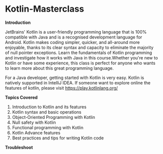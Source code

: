 # Kotlin-Masterclass

**Introduction**

JetBrains' Kotlin is a user-friendly programming language that is 100% compatible with Java and is a recognised development language for Android. Kotlin makes coding simpler, quicker, and all-around more enjoyable, thanks to its clear syntax and capacity to eliminate the majority of null pointer exceptions. Learn the fundamentals of Kotlin programming and investigate how it works with Java in this course.Whether you're new to Kotlin or have some experience, this class is perfect for anyone who wants to learn more about this great programming language.

For a Java developer, getting started with Kotlin is very easy. Kotlin is natively supported in IntelliJ IDEA.
If someone want to explore online the features of kotlin, please visit https://play.kotlinlang.org/

**Topics Covered**
1. Introduction to Kotlin and its features
2. Kotlin syntax and basic operations
3. Object-Oriented Programming with Kotlin
4. Null safety with Kotlin
5. Functional programming with Kotlin
6. Kotlin Advance features
7. Best practices and tips for writing Kotlin code

**Troubleshoot**
